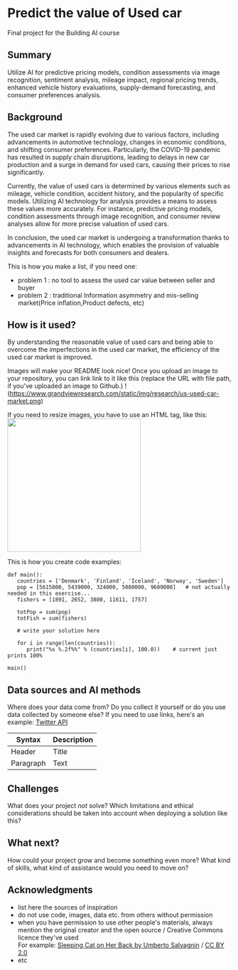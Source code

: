 <!-- This is the markdown template for the final project of the Building AI course, 
created by Reaktor Innovations and University of Helsinki. 
Copy the template, paste it to your GitHub README and edit! -->

# Predict the value of Used car

Final project for the Building AI course

## Summary

Utilize AI for predictive pricing models, condition assessments via image recognition, sentiment analysis, mileage impact, regional pricing trends, enhanced vehicle history evaluations, supply-demand forecasting, and consumer preferences analysis.


## Background

The used car market is rapidly evolving due to various factors, including advancements in automotive technology, changes in economic conditions, and shifting consumer preferences. Particularly, the COVID-19 pandemic has resulted in supply chain disruptions, leading to delays in new car production and a surge in demand for used cars, causing their prices to rise significantly.

Currently, the value of used cars is determined by various elements such as mileage, vehicle condition, accident history, and the popularity of specific models. Utilizing AI technology for analysis provides a means to assess these values more accurately. For instance, predictive pricing models, condition assessments through image recognition, and consumer review analyses allow for more precise valuation of used cars.

In conclusion, the used car market is undergoing a transformation thanks to advancements in AI technology, which enables the provision of valuable insights and forecasts for both consumers and dealers.

This is how you make a list, if you need one:
* problem 1 : no tool to assess the used car value between seller and buyer
* problem 2 : traditional Information asymmetry and mis-selling market(Price inflation,Product defects, etc)


## How is it used?

By understanding the reasonable value of used cars and being able to overcome the imperfections in the used car market, the efficiency of the used car market is improved.

Images will make your README look nice!
Once you upload an image to your repository, you can link link to it like this (replace the URL with file path, if you've uploaded an image to Github.)
!(https://www.grandviewresearch.com/static/img/research/us-used-car-market.png)

If you need to resize images, you have to use an HTML tag, like this:
<img src="https://www.grandviewresearch.com/static/img/research/us-used-car-market.png" width="300">

This is how you create code examples:
```
def main():
   countries = ['Denmark', 'Finland', 'Iceland', 'Norway', 'Sweden']
   pop = [5615000, 5439000, 324000, 5080000, 9609000]   # not actually needed in this exercise...
   fishers = [1891, 2652, 3800, 11611, 1757]

   totPop = sum(pop)
   totFish = sum(fishers)

   # write your solution here

   for i in range(len(countries)):
      print("%s %.2f%%" % (countries[i], 100.0))    # current just prints 100%

main()
```


## Data sources and AI methods
Where does your data come from? Do you collect it yourself or do you use data collected by someone else?
If you need to use links, here's an example:
[Twitter API](https://developer.twitter.com/en/docs)

| Syntax      | Description |
| ----------- | ----------- |
| Header      | Title       |
| Paragraph   | Text        |

## Challenges

What does your project _not_ solve? Which limitations and ethical considerations should be taken into account when deploying a solution like this?

## What next?

How could your project grow and become something even more? What kind of skills, what kind of assistance would you  need to move on? 


## Acknowledgments

* list here the sources of inspiration 
* do not use code, images, data etc. from others without permission
* when you have permission to use other people's materials, always mention the original creator and the open source / Creative Commons licence they've used
  <br>For example: [Sleeping Cat on Her Back by Umberto Salvagnin](https://commons.wikimedia.org/wiki/File:Sleeping_cat_on_her_back.jpg#filelinks) / [CC BY 2.0](https://creativecommons.org/licenses/by/2.0)
* etc
